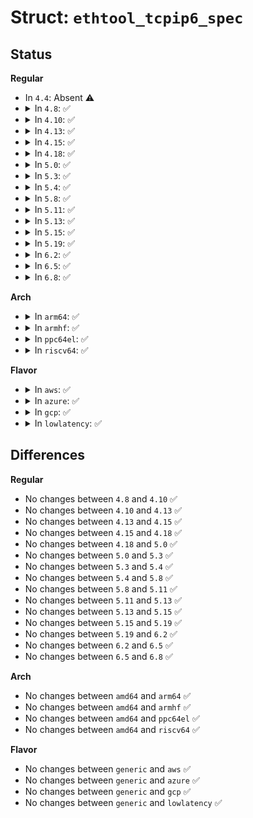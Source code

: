 # Struct: <code>ethtool_tcpip6_spec</code>

## Status
<b>Regular</b>
<ul>
<li>
In <code>4.4</code>: Absent ⚠️
</li>
<li>
<details>
<summary>In <code>4.8</code>: ✅</summary>

```c
struct ethtool_tcpip6_spec {
    __be32 ip6src[4];
    __be32 ip6dst[4];
    __be16 psrc;
    __be16 pdst;
    __u8 tclass;
};
```
</details>
</li>
<li>
<details>
<summary>In <code>4.10</code>: ✅</summary>

```c
struct ethtool_tcpip6_spec {
    __be32 ip6src[4];
    __be32 ip6dst[4];
    __be16 psrc;
    __be16 pdst;
    __u8 tclass;
};
```
</details>
</li>
<li>
<details>
<summary>In <code>4.13</code>: ✅</summary>

```c
struct ethtool_tcpip6_spec {
    __be32 ip6src[4];
    __be32 ip6dst[4];
    __be16 psrc;
    __be16 pdst;
    __u8 tclass;
};
```
</details>
</li>
<li>
<details>
<summary>In <code>4.15</code>: ✅</summary>

```c
struct ethtool_tcpip6_spec {
    __be32 ip6src[4];
    __be32 ip6dst[4];
    __be16 psrc;
    __be16 pdst;
    __u8 tclass;
};
```
</details>
</li>
<li>
<details>
<summary>In <code>4.18</code>: ✅</summary>

```c
struct ethtool_tcpip6_spec {
    __be32 ip6src[4];
    __be32 ip6dst[4];
    __be16 psrc;
    __be16 pdst;
    __u8 tclass;
};
```
</details>
</li>
<li>
<details>
<summary>In <code>5.0</code>: ✅</summary>

```c
struct ethtool_tcpip6_spec {
    __be32 ip6src[4];
    __be32 ip6dst[4];
    __be16 psrc;
    __be16 pdst;
    __u8 tclass;
};
```
</details>
</li>
<li>
<details>
<summary>In <code>5.3</code>: ✅</summary>

```c
struct ethtool_tcpip6_spec {
    __be32 ip6src[4];
    __be32 ip6dst[4];
    __be16 psrc;
    __be16 pdst;
    __u8 tclass;
};
```
</details>
</li>
<li>
<details>
<summary>In <code>5.4</code>: ✅</summary>

```c
struct ethtool_tcpip6_spec {
    __be32 ip6src[4];
    __be32 ip6dst[4];
    __be16 psrc;
    __be16 pdst;
    __u8 tclass;
};
```
</details>
</li>
<li>
<details>
<summary>In <code>5.8</code>: ✅</summary>

```c
struct ethtool_tcpip6_spec {
    __be32 ip6src[4];
    __be32 ip6dst[4];
    __be16 psrc;
    __be16 pdst;
    __u8 tclass;
};
```
</details>
</li>
<li>
<details>
<summary>In <code>5.11</code>: ✅</summary>

```c
struct ethtool_tcpip6_spec {
    __be32 ip6src[4];
    __be32 ip6dst[4];
    __be16 psrc;
    __be16 pdst;
    __u8 tclass;
};
```
</details>
</li>
<li>
<details>
<summary>In <code>5.13</code>: ✅</summary>

```c
struct ethtool_tcpip6_spec {
    __be32 ip6src[4];
    __be32 ip6dst[4];
    __be16 psrc;
    __be16 pdst;
    __u8 tclass;
};
```
</details>
</li>
<li>
<details>
<summary>In <code>5.15</code>: ✅</summary>

```c
struct ethtool_tcpip6_spec {
    __be32 ip6src[4];
    __be32 ip6dst[4];
    __be16 psrc;
    __be16 pdst;
    __u8 tclass;
};
```
</details>
</li>
<li>
<details>
<summary>In <code>5.19</code>: ✅</summary>

```c
struct ethtool_tcpip6_spec {
    __be32 ip6src[4];
    __be32 ip6dst[4];
    __be16 psrc;
    __be16 pdst;
    __u8 tclass;
};
```
</details>
</li>
<li>
<details>
<summary>In <code>6.2</code>: ✅</summary>

```c
struct ethtool_tcpip6_spec {
    __be32 ip6src[4];
    __be32 ip6dst[4];
    __be16 psrc;
    __be16 pdst;
    __u8 tclass;
};
```
</details>
</li>
<li>
<details>
<summary>In <code>6.5</code>: ✅</summary>

```c
struct ethtool_tcpip6_spec {
    __be32 ip6src[4];
    __be32 ip6dst[4];
    __be16 psrc;
    __be16 pdst;
    __u8 tclass;
};
```
</details>
</li>
<li>
<details>
<summary>In <code>6.8</code>: ✅</summary>

```c
struct ethtool_tcpip6_spec {
    __be32 ip6src[4];
    __be32 ip6dst[4];
    __be16 psrc;
    __be16 pdst;
    __u8 tclass;
};
```
</details>
</li>
</ul>
<b>Arch</b>
<ul>
<li>
<details>
<summary>In <code>arm64</code>: ✅</summary>

```c
struct ethtool_tcpip6_spec {
    __be32 ip6src[4];
    __be32 ip6dst[4];
    __be16 psrc;
    __be16 pdst;
    __u8 tclass;
};
```
</details>
</li>
<li>
<details>
<summary>In <code>armhf</code>: ✅</summary>

```c
struct ethtool_tcpip6_spec {
    __be32 ip6src[4];
    __be32 ip6dst[4];
    __be16 psrc;
    __be16 pdst;
    __u8 tclass;
};
```
</details>
</li>
<li>
<details>
<summary>In <code>ppc64el</code>: ✅</summary>

```c
struct ethtool_tcpip6_spec {
    __be32 ip6src[4];
    __be32 ip6dst[4];
    __be16 psrc;
    __be16 pdst;
    __u8 tclass;
};
```
</details>
</li>
<li>
<details>
<summary>In <code>riscv64</code>: ✅</summary>

```c
struct ethtool_tcpip6_spec {
    __be32 ip6src[4];
    __be32 ip6dst[4];
    __be16 psrc;
    __be16 pdst;
    __u8 tclass;
};
```
</details>
</li>
</ul>
<b>Flavor</b>
<ul>
<li>
<details>
<summary>In <code>aws</code>: ✅</summary>

```c
struct ethtool_tcpip6_spec {
    __be32 ip6src[4];
    __be32 ip6dst[4];
    __be16 psrc;
    __be16 pdst;
    __u8 tclass;
};
```
</details>
</li>
<li>
<details>
<summary>In <code>azure</code>: ✅</summary>

```c
struct ethtool_tcpip6_spec {
    __be32 ip6src[4];
    __be32 ip6dst[4];
    __be16 psrc;
    __be16 pdst;
    __u8 tclass;
};
```
</details>
</li>
<li>
<details>
<summary>In <code>gcp</code>: ✅</summary>

```c
struct ethtool_tcpip6_spec {
    __be32 ip6src[4];
    __be32 ip6dst[4];
    __be16 psrc;
    __be16 pdst;
    __u8 tclass;
};
```
</details>
</li>
<li>
<details>
<summary>In <code>lowlatency</code>: ✅</summary>

```c
struct ethtool_tcpip6_spec {
    __be32 ip6src[4];
    __be32 ip6dst[4];
    __be16 psrc;
    __be16 pdst;
    __u8 tclass;
};
```
</details>
</li>
</ul>

## Differences
<b>Regular</b>
<ul>
<li>
No changes between <code>4.8</code> and <code>4.10</code> ✅
</li>
<li>
No changes between <code>4.10</code> and <code>4.13</code> ✅
</li>
<li>
No changes between <code>4.13</code> and <code>4.15</code> ✅
</li>
<li>
No changes between <code>4.15</code> and <code>4.18</code> ✅
</li>
<li>
No changes between <code>4.18</code> and <code>5.0</code> ✅
</li>
<li>
No changes between <code>5.0</code> and <code>5.3</code> ✅
</li>
<li>
No changes between <code>5.3</code> and <code>5.4</code> ✅
</li>
<li>
No changes between <code>5.4</code> and <code>5.8</code> ✅
</li>
<li>
No changes between <code>5.8</code> and <code>5.11</code> ✅
</li>
<li>
No changes between <code>5.11</code> and <code>5.13</code> ✅
</li>
<li>
No changes between <code>5.13</code> and <code>5.15</code> ✅
</li>
<li>
No changes between <code>5.15</code> and <code>5.19</code> ✅
</li>
<li>
No changes between <code>5.19</code> and <code>6.2</code> ✅
</li>
<li>
No changes between <code>6.2</code> and <code>6.5</code> ✅
</li>
<li>
No changes between <code>6.5</code> and <code>6.8</code> ✅
</li>
</ul>
<b>Arch</b>
<ul>
<li>
No changes between <code>amd64</code> and <code>arm64</code> ✅
</li>
<li>
No changes between <code>amd64</code> and <code>armhf</code> ✅
</li>
<li>
No changes between <code>amd64</code> and <code>ppc64el</code> ✅
</li>
<li>
No changes between <code>amd64</code> and <code>riscv64</code> ✅
</li>
</ul>
<b>Flavor</b>
<ul>
<li>
No changes between <code>generic</code> and <code>aws</code> ✅
</li>
<li>
No changes between <code>generic</code> and <code>azure</code> ✅
</li>
<li>
No changes between <code>generic</code> and <code>gcp</code> ✅
</li>
<li>
No changes between <code>generic</code> and <code>lowlatency</code> ✅
</li>
</ul>

